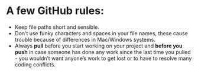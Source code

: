 # A few GitHub rules:
+ Keep file paths short and sensible.
+ Don’t use funky characters and spaces in your file names, these cause trouble because of differences in Mac/Windows systems.
+ Always **pull** before you start working on your project and **before you push** in case someone has done any work since the last time you pulled - you wouldn’t want anyone’s work to get lost or to have to resolve many coding conflicts.
